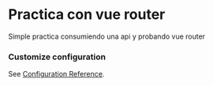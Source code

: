 # Practica con vue router 

Simple practica consumiendo una api y probando vue router

### Customize configuration
See [Configuration Reference](https://cli.vuejs.org/config/).
